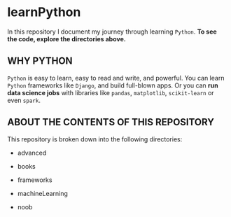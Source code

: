 # learnPython

In this repository I document my journey through learning `Python`. **To see the code, explore the directories above.**

## WHY PYTHON

`Python` is easy to learn, easy to read and write, and powerful. You can learn `Python` frameworks like `Django`, and build full-blown apps. Or you can **run data science jobs** with libraries like `pandas`, `matplotlib`, `scikit-learn` or even `spark`.

## ABOUT THE CONTENTS OF THIS REPOSITORY

This repository is broken down into the following directories:

 - advanced

 - books

 - frameworks

 - machineLearning

 - noob

